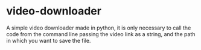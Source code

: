 # video-downloader
A simple video downloader made in python, it is only necessary to call the code from the command line passing the video link as a string, and the path in which you want to save the file.
